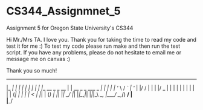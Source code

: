 # CS344_Assignmnet_5
Assignment 5 for Oregon State University's CS344

Hi Mr./Mrs TA. I love you. Thank you for taking the time to read my code and
test it for me :)
To test my code please run make and then run the test script.
If you have any problems, please do not hesitate to email me or message me on
canvas :)

Thank you so much!


_____ _                 _                        _
|_   _| |               | |                      | |
 | | | |__   __ _ _ __ | | __  _   _  ___  _   _| |
 | | | '_ \ / _` | '_ \| |/ / | | | |/ _ \| | | | |
 | | | | | | (_| | | | |   <  | |_| | (_) | |_| |_|
 \_/ |_| |_|\__,_|_| |_|_|\_\  \__, |\___/ \__,_(_)
                                __/ |              
                               |___/               
